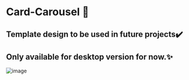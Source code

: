 # Card-Carousel 🎴
## Template design to be used in future projects✔️
## Only available for desktop version for now.✨
![image](https://user-images.githubusercontent.com/94203956/202429072-82ae3e87-cbcc-4a89-bb8a-cde2c1b7c800.png)
